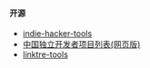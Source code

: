 #### 开源
- [indie-hacker-tools](https://github.com/weijunext/indie-hacker-tools)
- [中国独立开发者项目列表(网页版)](https://github.com/kisslove/chinese-independent-developer-site)
- [linktre-tools](https://github.com/PennyJoly/linktre-tools)
